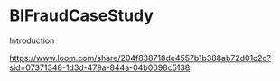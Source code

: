 # BIFraudCaseStudy

Introduction

https://www.loom.com/share/204f838718de4557b1b388ab72d01c2c?sid=07371348-1d3d-479a-844a-04b0098c5138
